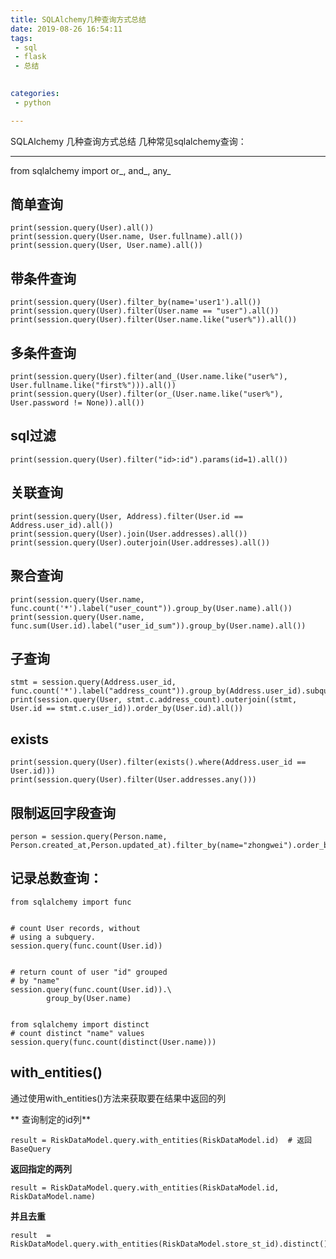 ```yaml
---
title: SQLAlchemy几种查询方式总结
date: 2019-08-26 16:54:11
tags:
 - sql
 - flask
 - 总结
 

categories:
 - python

---
```

SQLAlchemy 几种查询方式总结
几种常见sqlalchemy查询：

<!--more-->
---

from sqlalchemy import or_, and_, any_


## 简单查询  
```  
print(session.query(User).all())
print(session.query(User.name, User.fullname).all())    
print(session.query(User, User.name).all())        
```

## 带条件查询    
```
print(session.query(User).filter_by(name='user1').all())    
print(session.query(User).filter(User.name == "user").all())    
print(session.query(User).filter(User.name.like("user%")).all())      
```
  
## 多条件查询    
```
print(session.query(User).filter(and_(User.name.like("user%"), User.fullname.like("first%"))).all())    
print(session.query(User).filter(or_(User.name.like("user%"), User.password != None)).all())        

```
## sql过滤    
```
print(session.query(User).filter("id>:id").params(id=1).all())        
```

## 关联查询     
```
print(session.query(User, Address).filter(User.id == Address.user_id).all())    
print(session.query(User).join(User.addresses).all())    
print(session.query(User).outerjoin(User.addresses).all())        
```

## 聚合查询    
```
print(session.query(User.name, func.count('*').label("user_count")).group_by(User.name).all())    
print(session.query(User.name, func.sum(User.id).label("user_id_sum")).group_by(User.name).all())        
```

## 子查询    
```
stmt = session.query(Address.user_id, func.count('*').label("address_count")).group_by(Address.user_id).subquery()    
print(session.query(User, stmt.c.address_count).outerjoin((stmt, User.id == stmt.c.user_id)).order_by(User.id).all())     
```
   
## exists    
```
print(session.query(User).filter(exists().where(Address.user_id == User.id)))    
print(session.query(User).filter(User.addresses.any()))
```

## 限制返回字段查询
```
person = session.query(Person.name, Person.created_at,Person.updated_at).filter_by(name="zhongwei").order_by(Person.created_at).first()
```

## 记录总数查询：
```
from sqlalchemy import func


# count User records, without
# using a subquery.
session.query(func.count(User.id))


# return count of user "id" grouped
# by "name"
session.query(func.count(User.id)).\
        group_by(User.name)


from sqlalchemy import distinct
# count distinct "name" values
session.query(func.count(distinct(User.name)))

```

##  with_entities()
通过使用with_entities()方法来获取要在结果中返回的列

** 查询制定的id列**
```
result = RiskDataModel.query.with_entities(RiskDataModel.id)  # 返回BaseQuery
```
**返回指定的两列**
```
result = RiskDataModel.query.with_entities(RiskDataModel.id, RiskDataModel.name)  
```

**并且去重**
```
result  = RiskDataModel.query.with_entities(RiskDataModel.store_st_id).distinct().all()
```